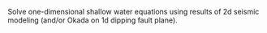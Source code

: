 
Solve one-dimensional shallow water equations using results of 2d seismic
modeling (and/or Okada on 1d dipping fault plane).
